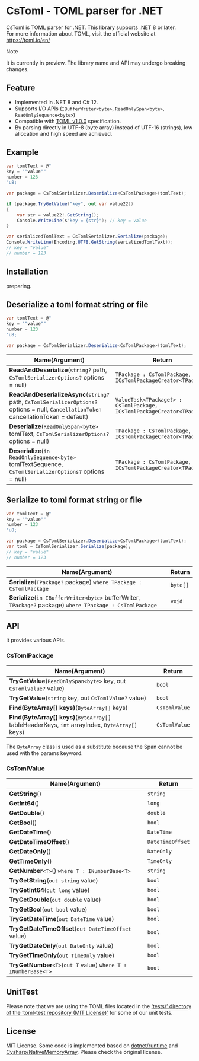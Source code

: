# CsToml - TOML parser for .NET

CsToml is TOML parser for .NET. This library supports .NET 8 or later.  
For more information about TOML, visit the official website at https://toml.io/en/

> [!NOTE]
> It is currently in preview. The library name and API may undergo breaking changes.

## Feature

- Implemented in .NET 8 and C# 12.
- Supports I/O APIs (`IBufferWriter<byte>`, `ReadOnlySpan<byte>`, `ReadOnlySequence<byte>`)
- Compatible with [TOML v1.0.0](https://toml.io/en/v1.0.0) specification.
- By parsing directly in UTF-8 (byte array) instead of UTF-16 (strings), low allocation and high speed are achieved.

## Example

```csharp
var tomlText = @"
key = ""value""
number = 123
"u8;

var package = CsTomlSerializer.Deserialize<CsTomlPackage>(tomlText);

if (package.TryGetValue("key", out var value22))
{
    var str = value22!.GetString();
    Console.WriteLine($"key = {str}"); // key = value
}

var serializedTomlText = CsTomlSerializer.Serialize(package);
Console.WriteLine(Encoding.UTF8.GetString(serializedTomlText));
// key = "value"
// number = 123

```

## Installation

preparing.

## Deserialize a toml format string or file

```csharp
var tomlText = @"
key = ""value""
number = 123
"u8;

var package = CsTomlSerializer.Deserialize<CsTomlPackage>(tomlText);
```

| Name(Argument) | Return |  
| --- | --- |  
| **ReadAndDeserialize**(`string?` path, `CsTomlSerializerOptions?` options = null) | `TPackage : CsTomlPackage, ICsTomlPackageCreator<TPackage>` |  
| **ReadAndDeserializeAsync**(`string?` path, `CsTomlSerializerOptions?` options = null, `CancellationToken` cancellationToken = default) | `ValueTask<TPackage?> : CsTomlPackage, ICsTomlPackageCreator<TPackage>` |  
| **Deserialize**(`ReadOnlySpan<byte>` tomlText, `CsTomlSerializerOptions?` options = null) | `TPackage : CsTomlPackage, ICsTomlPackageCreator<TPackage>` |  
| **Deserialize**(`in ReadOnlySequence<byte>` tomlTextSequence, `CsTomlSerializerOptions?` options = null) | `TPackage : CsTomlPackage, ICsTomlPackageCreator<TPackage>` |  

## Serialize to toml format string or file

```csharp
var tomlText = @"
key = ""value""
number = 123
"u8;

var package = CsTomlSerializer.Deserialize<CsTomlPackage>(tomlText);
var toml = CsTomlSerializer.Serialize(package);
// key = "value"
// number = 123
```

| Name(Argument) | Return |  
| --- | --- |  
| **Serialize**(`TPackage?` package) `where TPackage : CsTomlPackage` | `byte[]` |  
| **Serialize**(`in IBufferWriter<byte>` bufferWriter, `TPackage?` package) `where TPackage : CsTomlPackage` | `void` |  

## API

It provides various APIs.

### CsTomlPackage

| Name(Argument) | Return |  
| --- | --- |  
| **TryGetValue**(`ReadOnlySpan<byte>` key, out `CsTomlValue?` value) | `bool` |  
| **TryGetValue**(`string` key, out `CsTomlValue?` value) | `bool` |  
| **Find(ByteArray[] keys)**(`ByteArray[]` keys) | `CsTomlValue` |  
| **Find(ByteArray[] keys)**(`ByteArray[]` tableHeaderKeys, `int` arrayIndex, `ByteArray[]` keys) | `CsTomlValue` |  

The `ByteArray` class is used as a substitute because the Span cannot be used with the params keyword.  


### CsTomlValue

| Name(Argument) | Return |  
| --- | --- |  
| **GetString**() | `string` |  
| **GetInt64**() | `long` |  
| **GetDouble**() | `double` |  
| **GetBool**() | `bool` |  
| **GetDateTime**() | `DateTime` |  
| **GetDateTimeOffset**() | `DateTimeOffset` |  
| **GetDateOnly**() | `DateOnly` |  
| **GetTimeOnly**() | `TimeOnly` |  
| **GetNumber**`<T>`() `where T : INumberBase<T>` | `string` |  
| **TryGetString**(`out string` value) | `bool` |  
| **TryGetInt64**(`out long` value) | `bool` |  
| **TryGetDouble**(`out double` value) | `bool` |  
| **TryGetBool**(`out bool` value) | `bool` |  
| **TryGetDateTime**(`out DateTime` value) | `bool` |  
| **TryGetDateTimeOffset**(`out DateTimeOffset` value) | `bool` |  
| **TryGetDateOnly**(`out DateOnly` value) | `bool` |  
| **TryGetTimeOnly**(`out TimeOnly` value) | `bool` |  
| **TryGetNumber**`<T>`(`out T` value) `where T : INumberBase<T>` | `bool` |  

## UnitTest

Please note that we are using the TOML files located in the [‘tests/’ directory of the ‘toml-test repository (MIT License)’](https://github.com/toml-lang/toml-test/tree/master/tests) for some of our unit tests.

## License

MIT License. Some code is implemented based on [dotnet/runtime](https://github.com/dotnet/runtime) and [Cysharp/NativeMemoryArray](https://github.com/Cysharp/NativeMemoryArray), Please check the original license.
